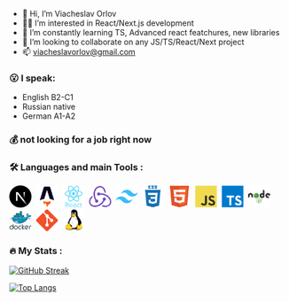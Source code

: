 - 👋 Hi, I’m Viacheslav Orlov
- :man_technologist: I’m interested in React/Next.js development
- 🌱 I’m constantly learning TS, Advanced react featchures, new libraries
- 💞️ I’m looking to collaborate on any JS/TS/React/Next project
- 📫 viacheslavorlov@gmail.com

### 😮 I speak:
- English B2-C1
- Russian native
- German A1-A2

### 💰 not looking for a job right now

### :hammer_and_wrench: Languages and main Tools :
<div> 
  <img src="https://github.com/devicons/devicon/blob/master/icons/nextjs/nextjs-original.svg" title="Next.js" alt="Next.js" width="40" height="40"/>&nbsp;
  <img src="https://github.com/devicons/devicon/blob/master/icons/astro/astro-original.svg" title="Astro.js" alt="Astro.js" width="40" height="40"/>&nbsp;
  <img src="https://github.com/devicons/devicon/blob/master/icons/react/react-original-wordmark.svg" title="React" alt="React" width="40" height="40"/>&nbsp;
  <img src="https://github.com/devicons/devicon/blob/master/icons/redux/redux-original.svg" title="Redux" alt="Redux " width="40" height="40"/>&nbsp;
  <img src="https://github.com/devicons/devicon/blob/master/icons/tailwindcss/tailwindcss-original.svg"  title="Tailwind" alt="Tailwind" width="40" height="40"/>&nbsp;
  <img src="https://github.com/devicons/devicon/blob/master/icons/css3/css3-plain-wordmark.svg"  title="CSS3" alt="CSS" width="40" height="40"/>&nbsp;
  <img src="https://github.com/devicons/devicon/blob/master/icons/html5/html5-original.svg" title="HTML5" alt="HTML" width="40" height="40"/>&nbsp;
  <img src="https://github.com/devicons/devicon/blob/master/icons/javascript/javascript-original.svg" title="JavaScript" alt="JavaScript" width="40" height="40"/>&nbsp;
  <img src="https://github.com/devicons/devicon/blob/master/icons/typescript/typescript-original.svg" title="TypeScript" alt="TypeScript" width="40" height="40"/>&nbsp;
  <img src="https://github.com/devicons/devicon/blob/master/icons/nodejs/nodejs-original-wordmark.svg" title="Node.js" alt="Node.js" width="40" height="40"/>&nbsp;
  <img src="https://github.com/devicons/devicon/blob/master/icons/docker/docker-original-wordmark.svg" title="Docker" alt="Docker" width="40" height="40"/>&nbsp;
  <img src="https://github.com/devicons/devicon/blob/master/icons/git/git-original.svg" title="Git" alt="Git" width="40" height="40"/>&nbsp;
  <img src="https://github.com/devicons/devicon/blob/master/icons/linux/linux-original.svg" title="Linux" alt="linux" width="40" height="40"/>&nbsp;
</div>


### :fire: My Stats :
[![GitHub Streak](http://github-readme-streak-stats.herokuapp.com?user=viacheslavorlov&theme=dark&background=000000)](https://git.io/streak-stats)

[![Top Langs](https://github-readme-stats.vercel.app/api/top-langs/?username=viacheslavorlov&layout=compact)](https://github.com/anuraghazra/github-readme-stats)

<!--
[<div><img align="left" src="/metrics.classic.svg"></div>](#)
[<img align="left" src="/metrics.plugin.languages.details.svg"> ](#)
[<img align="left" src="/metrics.plugin.isocalendar.fullyear.svg"> ](#)
[<img align="left" style="padding-left: 5px;" src="/metrics.plugin.topics.icons.svg"> ](#) -->

<!---
viacheslavorlov/viacheslavorlov is a ✨ special ✨ repository because its `README.md` (this file) appears on your GitHub profile.
You can click the Preview link to take a look at your changes.
--->
